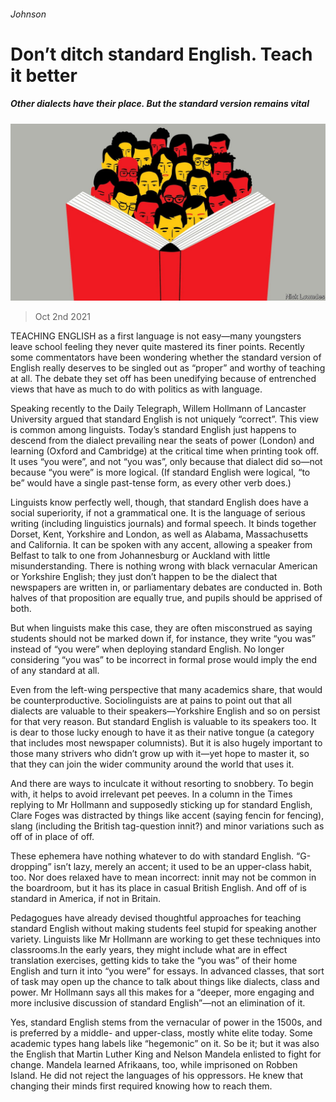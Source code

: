 ###### Johnson

# Don’t ditch standard English. Teach it better 

##### Other dialects have their place. But the standard version remains vital 

![image](images/20211002_BKD001_0.jpg) 

> Oct 2nd 2021 

TEACHING ENGLISH as a first language is not easy—many youngsters leave school feeling they never quite mastered its finer points. Recently some commentators have been wondering whether the standard version of English really deserves to be singled out as “proper” and worthy of teaching at all. The debate they set off has been unedifying because of entrenched views that have as much to do with politics as with language.

Speaking recently to the Daily Telegraph, Willem Hollmann of Lancaster University argued that standard English is not uniquely “correct”. This view is common among linguists. Today’s standard English just happens to descend from the dialect prevailing near the seats of power (London) and learning (Oxford and Cambridge) at the critical time when printing took off. It uses “you were”, and not “you was”, only because that dialect did so—not because “you were” is more logical. (If standard English were logical, “to be” would have a single past-tense form, as every other verb does.)


Linguists know perfectly well, though, that standard English does have a social superiority, if not a grammatical one. It is the language of serious writing (including linguistics journals) and formal speech. It binds together Dorset, Kent, Yorkshire and London, as well as Alabama, Massachusetts and California. It can be spoken with any accent, allowing a speaker from Belfast to talk to one from Johannesburg or Auckland with little misunderstanding. There is nothing wrong with black vernacular American or Yorkshire English; they just don’t happen to be the dialect that newspapers are written in, or parliamentary debates are conducted in. Both halves of that proposition are equally true, and pupils should be apprised of both.

But when linguists make this case, they are often misconstrued as saying students should not be marked down if, for instance, they write “you was” instead of “you were” when deploying standard English. No longer considering “you was” to be incorrect in formal prose would imply the end of any standard at all.

Even from the left-wing perspective that many academics share, that would be counterproductive. Sociolinguists are at pains to point out that all dialects are valuable to their speakers—Yorkshire English and so on persist for that very reason. But standard English is valuable to its speakers too. It is dear to those lucky enough to have it as their native tongue (a category that includes most newspaper columnists). But it is also hugely important to those many strivers who didn’t grow up with it—yet hope to master it, so that they can join the wider community around the world that uses it.

And there are ways to inculcate it without resorting to snobbery. To begin with, it helps to avoid irrelevant pet peeves. In a column in the Times replying to Mr Hollmann and supposedly sticking up for standard English, Clare Foges was distracted by things like accent (saying fencin for fencing), slang (including the British tag-question innit?) and minor variations such as off of in place of off.

These ephemera have nothing whatever to do with standard English. “G-dropping” isn’t lazy, merely an accent; it used to be an upper-class habit, too. Nor does relaxed have to mean incorrect: innit may not be common in the boardroom, but it has its place in casual British English. And off of is standard in America, if not in Britain.

Pedagogues have already devised thoughtful approaches for teaching standard English without making students feel stupid for speaking another variety. Linguists like Mr Hollmann are working to get these techniques into classrooms.In the early years, they might include what are in effect translation exercises, getting kids to take the “you was” of their home English and turn it into “you were” for essays. In advanced classes, that sort of task may open up the chance to talk about things like dialects, class and power. Mr Hollmann says all this makes for a “deeper, more engaging and more inclusive discussion of standard English”—not an elimination of it.

Yes, standard English stems from the vernacular of power in the 1500s, and is preferred by a middle- and upper-class, mostly white elite today. Some academic types hang labels like “hegemonic” on it. So be it; but it was also the English that Martin Luther King and Nelson Mandela enlisted to fight for change. Mandela learned Afrikaans, too, while imprisoned on Robben Island. He did not reject the languages of his oppressors. He knew that changing their minds first required knowing how to reach them.

